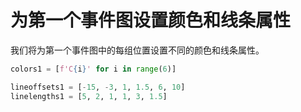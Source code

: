 # 为第一个事件图设置颜色和线条属性

我们将为第一个事件图中的每组位置设置不同的颜色和线条属性。

```python
colors1 = [f'C{i}' for i in range(6)]

lineoffsets1 = [-15, -3, 1, 1.5, 6, 10]
linelengths1 = [5, 2, 1, 1, 3, 1.5]
```
